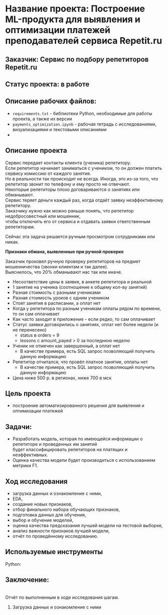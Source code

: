 # Название проекта: Построение ML-продукта для выявления и оптимизации платежей преподавателей сервиса Repetit.ru

## Заказчик: Сервис по подбору репетиторов Repetit.ru

## Статус проекта: в работе

## Описание рабочих файлов:
- `requirements.txt` - библиотеки Python, необходимые для работы проекта, а также их версии
- `payments_optimization.ipynb` - рабочая тетрадь с исследованиями, визуализациями и текстовыми описаниями
- 

## Описание проекта

Сервис передает контакты клиента (ученика) репетитору.  
Если репетитор начинает заниматься с учеником, то он должен платить сервису комиссию от каждого занятия.  
Но в реальности так происходит не всегда. Иногда, это из-за того, что репетитор звонит по телефону и ему просто не отвечают.  
Некоторые репетиторы плохо договариваются о занятиях или обманывают.  
Сервис теряет деньги каждый раз, когда отдаёт заявку неэффективному репетитору.  
Заказчику нужно как можно раньше понять, что репетитор недобросовестный или мошенник,  
чтобы отключить его от сервиса и отдавать заявки ответственным репетиторам.

Сейчас эта задача решается ручным просмотром сотрудниками или никак.

**Признаки обмана, выявленные при ручной проверке**

Заказчик произвел ручную проверку репетиторов на предмет мошенничества (звонки клиентам и так далее).  
Выяснилось, что 20% обманывают нас так или иначе.
- Несоответствие цены в заявке, в анкете репетитора и реальной
- 1 занятие на ученика (соотношение к общему кол-ву занятий)
- Разная стоимость с разными учениками
- Разная стоимость уроков с одним учеником
- Стоят занятия в расписании, а оплат нет
- Когда у репетитора по разным ученикам оплаты рядом по времени, то он сам оплачивает
- Как часто заходит в приложение - если редко, то сам оплачивает
- Статус заявки договорились о занятиях, оплат нет более недели (и не перенесено)
  - status в orders = 9
  - lessons с amount_payed > 0 за последнюю неделю
- Ученик не отмечен как завершенный, а оплат нет 
  - В качестве примера, есть SQL запрос позволяющий получить данную информацию
- Репетитор отчитался, что провёл платное занятие, оплаты нет 
  - В качестве примера, есть SQL запрос позволяющий получить данную информацию
- Цена ниже 500 р. в регионах, ниже 700 в мск

## Цель проекта
- построение автоматизированного решения для выявления и оптимизации платежей

## Задачи:
- Разработать модель, которая по имеющейся информации о репетиторе и проведенных им занятий
  <br>будет классифицировать репетиторов на платящих и неэффективных.
- Оценка качества модели будет производиться с использованием метрики F1.

## Ход исследования
- загрузка данных и ознакомление с ними,
- EDA,
- создание новых признаков,
- отбор финального набора обучающих признаков,
- подготовка данных для обучения,
- выбор и обучение моделей,
- оценка качества предсказания лучшей модели на тестовой выборке,
- анализ важности признаков лучшей модели,
- отчёт по проведённому исследованию.

## Используемые инструменты
Python: 

## Заключение:
<br>Отчёт по выполненным в ходе исследования шагам.
1. Загрузка данных и ознакомление с ними
  <br>
